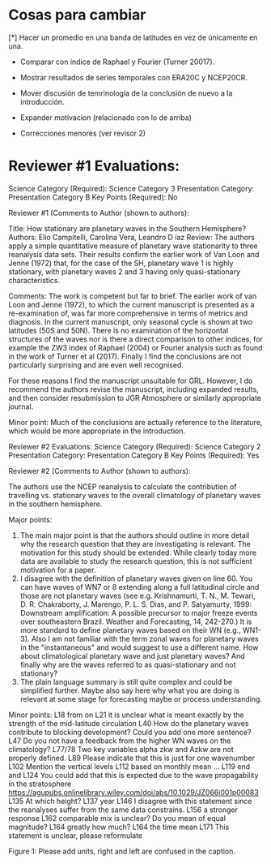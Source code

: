 # Cosas para cambiar


[*] Hacer un promedio en una banda de latitudes en vez de únicamente en una. 

* Comparar con índice de Raphael y Fourier (Turner 20017).

* Mostrar resultados de series temporales con ERA20C y NCEP20CR.

* Mover discusión de temrinología de la conclusión de nuevo a la introducción. 

* Expander motivacion (relacionado con lo de arriba)

* Correcciones menores (ver revisor 2)


# Reviewer #1 Evaluations:

Science Category (Required): Science Category 3
Presentation Category: Presentation Category B
Key Points (Required): No

Reviewer #1 (Comments to Author (shown to authors):

Title: How stationary are planetary waves in the Southern Hemisphere?
Authors: Elio Campitelli, Carolina Vera, Leandro D ́ıaz
Review: The authors apply a simple quantitative measure of planetary wave stationarity to three reanalysis data sets. Their results confirm the earlier work of Van Loon and Jenne (1972) that, for the case of the SH, planetary wave 1 is highly stationary, with planetary waves 2 and 3 having only quasi-stationary characteristics.

Comments: The work is competent but far to brief. The earlier work of van Loon and Jenne (1972), to which the current manuscript is presented as a re-examination of, was far more comprehensive in terms of metrics and diagnosis. In the current manuscript, only seasonal cycle is shown at two latitudes (50S and 50N). There is no examination of the horizontal structures of the waves nor is there a direct comparison to other indices, for example the ZW3 index of Raphael (2004) or Fourier analysis such as found in the work of Turner et al (2017). Finally I find the conclusions are not particularly surprising and are even well recognised.

For these reasons I find the manuscript unsuitable for GRL. However, I do recommend the authors revise the manuscript, including expanded results, and then consider resubmission to JGR Atmosphere or similarly appropriate journal.

Minor point: Much of the conclusions are actually reference to the literature, which would be more appropriate in the introduction.



Reviewer #2 Evaluations:
Science Category (Required): Science Category 2
Presentation Category: Presentation Category B
Key Points (Required): Yes

Reviewer #2 (Comments to Author (shown to authors):

The authors use the NCEP reanalysis to calculate the contribution of travelling vs. stationary waves to the overall climatology of planetary waves in the southern hemisphere.

Major points:

1) The main major point is that the authors should outline in more detail why the research question that they are investigating is relevant. The motivation for this study should be extended. While clearly today more data are available to study the research question, this is not sufficient motivation for a paper.
2) I disagree with the definition of planetary waves given on line 60. You can have waves of WN7 or 8 extending along a full latitudinal circle and those are not planetary waves (see e.g. Krishnamurti, T. N., M. Tewari, D. R. Chakraborty, J. Marengo, P. L. S. Dias, and P. Satyamurty, 1999: Downstream amplification: A possible precursor to major freeze events over southeastern Brazil. Weather and Forecasting, 14, 242-270.) It is more standard to define planetary waves based on their WN (e.g., WN1-3). Also I am not familiar with the term zonal waves for planetary waves in the "instantaneous" and would suggest to use a different name. How about climatological planetary wave and just planetary waves? And finally why are the waves referred to as quasi-stationary and not stationary?
3) The plain language summary is still quite complex and could be simplified further. Maybe also say here why what you are doing is relevant at some stage for forecasting maybe or process understanding.


Minor points:
L18 from on
L21 it is unclear what is meant exactly by the strength of the mid-latitude circulation
L40 How do the planetary waves contribute to blocking development? Could you add one more sentence?
L47 Do you not have a feedback from the higher WN waves on the climatology?
L77/78 Two key variables alpha zkw and Azkw are not properly defined.
L89 Please indicate that this is just for one wavenumber
L102 Mention the vertical levels
L112 based on monthly mean ...
L119 end and
L124 You could add that this is expected due to the wave propagability in the stratosphere https://agupubs.onlinelibrary.wiley.com/doi/abs/10.1029/JZ066i001p00083
L135 At which height?
L137 year
L146 I disagree with this statement since the reanalyses suffer from the same data constrains.
L156 a stronger response
L162 comparable mix is unclear? Do you mean of equal magnitude?
L164 greatly how much?
L164 the time mean
L171 This statement is unclear, please reformulate

Figure 1: Please add units, right and left are confused in the caption.
